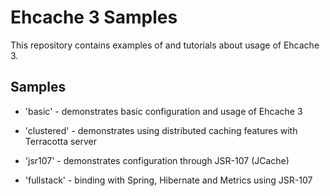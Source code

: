# Ehcache 3 Samples

This repository contains examples of and tutorials about usage of Ehcache 3.

## Samples

- 'basic' - demonstrates basic configuration and usage of Ehcache 3

- 'clustered' - demonstrates using distributed caching features with Terracotta server

- 'jsr107' - demonstrates configuration through JSR-107 (JCache) 

- 'fullstack' - binding with Spring, Hibernate and Metrics using JSR-107
